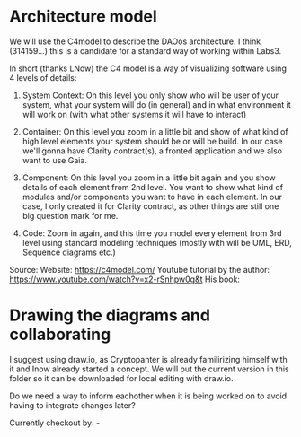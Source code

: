 <h1>Architecture model</h1>
We will use the C4model to describe the DAOos architecture. I think (314159...) this is a candidate for a standard way of working within Labs3. 

In short (thanks LNow) the C4 model is a way of visualizing software using 4 levels of details:

1) System Context: On this level you only show who will be user of your system, what your system will do (in general) and in what environment it will work on (with what other systems it will have to interact)

2) Container: On this level you zoom in a little bit and show of what kind of high level elements your system should be or will be build. In our case we'll gonna have Clarity contract(s), a fronted application and we also want to use Gaia.

3) Component: On this level you zoom in a little bit again and you show details of each element from 2nd level. You want to show what kind of modules and/or components you want to have in each element. In our case, I only created it for Clarity contract, as other things are still one big question mark for me.

4) Code: Zoom in again, and this time you model every element from 3rd level using standard modeling techniques (mostly with will be UML, ERD, Sequence diagrams etc.)

Source: 
Website: https://c4model.com/
Youtube tutorial by the author: https://www.youtube.com/watch?v=x2-rSnhpw0g&t 
His book: 

<h1>Drawing the diagrams and collaborating</h1>

I suggest using draw.io, as Cryptopanter is already familirizing himself with it and Inow already started a concept. 
We will put the current version in this folder so it can be downloaded for local editing with draw.io. 

Do we need a way to inform eachother when it is being worked on to avoid having to integrate changes later?

Currently checkout by: -
